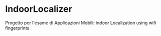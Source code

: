 IndoorLocalizer
===============

Progetto per l'esame di Applicazioni Mobili: indoor Localization using wifi fingerprints
